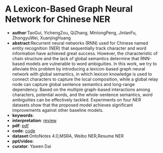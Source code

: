 # A Lexicon-Based Graph Neural Network for Chinese NER

- **author**:TaoGui, YichengZou, QiZhang, MinlongPeng, JinlanFu, ZhongyuWei, XuanjingHuang  
- **abstract**:Recurrent neural networks (RNN) used for Chinese named entity recognition (NER) that sequentially track character and word information have achieved great success. However, the characteristic of chain structure and the lack of global semantics determine that RNN-based models are vulnerable to word ambiguities. In this work, we try to alleviate this problem by introducing a lexicon-based graph neural network with global semantics, in which lexicon knowledge is used to connect characters to capture the local composition, while a global relay node can capture global sentence semantics and long-range dependency. Based on the multiple graph-based interactions among characters, potential words, and the whole-sentence semantics, word ambiguities can be effectively tackled. Experiments on four NER datasets show that the proposed model achieves significant improvements against other baseline models. 
- **keywords**:
- **interpretation**: [review](https://blog.csdn.net/qq_40199232/article/details/107577123)
- **pdf**: [pdf]( https://www.aclweb.org/anthology/D19-1096.pdf )
- **code**: [code](https://github.com/RowitZou/LGN)
- **dataset**:OntoNotes 4.0,MSRA, Weibo NER,Resume NER
- **ppt/video**:
- **curator**: Yawen Dai
